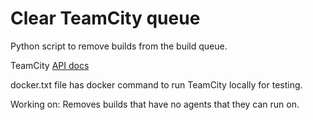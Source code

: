 # Clear TeamCity queue

Python script to remove builds from the build queue. 

TeamCity [API docs]

docker.txt file has docker command to run TeamCity locally for testing.

Working on:
Removes builds that have no agents that they can run on.

[API docs]: https://www.jetbrains.com/help/teamcity/rest-api.html